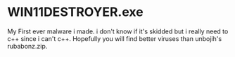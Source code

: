 # WIN11DESTROYER.exe
My First ever malware i made. i don't know if it's skidded but i really need to c++ since i can't c++.
Hopefully you will find better viruses than unbojih's rubabonz.zip.
